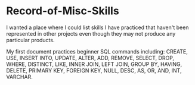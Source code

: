 # Record-of-Misc-Skills

I wanted a place where I could list skills I have practiced that haven't been represented in other projects even though they may not produce any particular products.

My first document practices beginner SQL commands including: CREATE, USE, INSERT INTO, UPDATE, ALTER, ADD, REMOVE, SELECT, DROP, WHERE, DISTINCT, LIKE, INNER JOIN, LEFT JOIN, GROUP BY, HAVING, DELETE, PRIMARY KEY, FOREIGN KEY, NULL, DESC, AS, OR, AND, INT, VARCHAR.
